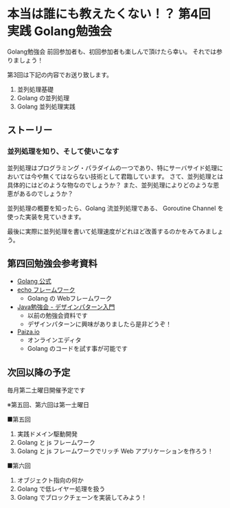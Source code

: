 # 本当は誰にも教えたくない！？ 第4回 実践 Golang勉強会
Golang勉強会
前回参加者も、初回参加者も楽しんで頂けたら幸い。
それでは参りましょう！

第3回は下記の内容でお送り致します。
1. 並列処理基礎
1. Golang の並列処理
1. Golang 並列処理実践

## ストーリー
### 並列処理を知り、そして使いこなす
並列処理はプログラミング・パラダイムの一つであり、特にサーバサイド処理においては今や無くてはならない技術として君臨しています。
さて、並列処理とは具体的にはどのような物なのでしょうか？
また、並列処理によりどのような恩恵があるのでしょうか？

並列処理の概要を知ったら、Golang 流並列処理である、 Goroutine  Channel を使った実装を見ていきます。

最後に実際に並列処理を書いて処理速度がどれほど改善するのかをみてみましょう。


## 第四回勉強会参考資料
- [Golang 公式](https://golang.org)
- [echo フレームワーク](https://echo.labstack.com)
    - Golang の Webフレームワーク
- [Java勉強会 - デザインパターン入門](https://github.com/akeyace/IntoroductoinToDesignPatterns)
    - 以前の勉強会資料です
    - デザインパターンに興味がありましたら是非どうぞ！
- [Paiza.io](https://paiza.io/)
    - オンラインエディタ
    - Golang のコードを試す事が可能です

## 次回以降の予定
毎月第二土曜日開催予定です

※第五回、第六回は第一土曜日

■第五回
1. 実践ドメイン駆動開発
2. Golang と js フレームワーク
3. Golang と js フレームワークでリッチ Web アプリケーションを作ろう！


■第六回
1. オブジェクト指向の何か
2. Golang で低レイヤー処理を扱う
3. Golang でブロックチェーンを実装してみよう！

